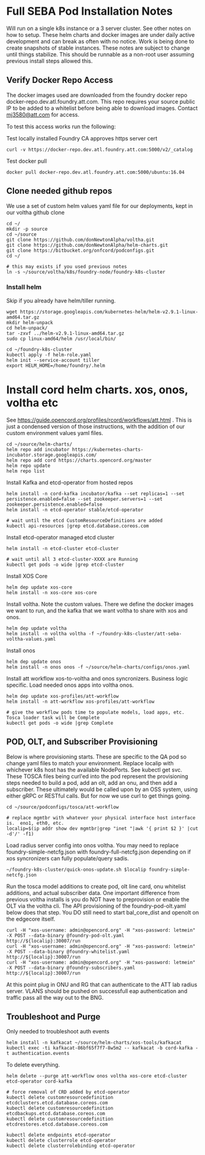 # Full SEBA Pod Installation Notes

Will run on a single k8s instance or a 3 server cluster.  See other notes on how to setup.  These helm charts and docker images are under daily active development and can break as often with no notice.  Work is being done to create snapshots of stable instances.  These notes are subject to change until things stabilize.  This should be runnable as a non-root user assuming previous install steps allowed this.


## Verify Docker Repo Access

The docker images used are downloaded from the foundry docker repo docker-repo.dev.atl.foundry.att.com.   This repo requires your source public IP to be added to a whitelist before being able to download images.   Contact mj3580@att.com for access.


To test this access works run the following:

Test locally installed Foundry CA approves https server cert
```
curl -v https://docker-repo.dev.atl.foundry.att.com:5000/v2/_catalog
```

Test docker pull
```
docker pull docker-repo.dev.atl.foundry.att.com:5000/ubuntu:16.04
```


## Clone needed github repos

We use a set of custom helm values yaml file for our deployments, kept in our voltha github clone
```
cd ~/
mkdir -p source
cd ~/source
git clone https://github.com/donNewtonAlpha/voltha.git
git clone https://github.com/donNewtonAlpha/helm-charts.git
git clone https://bitbucket.org/onfcord/podconfigs.git
cd ~/

# this may exists if you used previous notes
ln -s ~/source/voltha/k8s/foundry-node/foundry-k8s-cluster
```

### Install helm

Skip if you already have helm/tiller running.  
```
wget https://storage.googleapis.com/kubernetes-helm/helm-v2.9.1-linux-amd64.tar.gz
mkdir helm-unpack
cd helm-unpack/
tar -zxvf ../helm-v2.9.1-linux-amd64.tar.gz
sudo cp linux-amd64/helm /usr/local/bin/

cd ~/foundry-k8s-cluster
kubectl apply -f helm-role.yaml
helm init --service-account tiller
export HELM_HOME=/home/foundry/.helm
```


# Install cord helm charts. xos, onos, voltha etc

See https://guide.opencord.org/profiles/rcord/workflows/att.html .
This is just a condensed version of those instructions, with the addition of our custom environment values yaml files.
```
cd ~/source/helm-charts/
helm repo add incubator https://kubernetes-charts-incubator.storage.googleapis.com/
helm repo add cord https://charts.opencord.org/master
helm repo update
helm repo list
```


Install Kafka and etcd-operator from hosted repos
```
helm install -n cord-kafka incubator/kafka --set replicas=1 --set persistence.enabled=false --set zookeeper.servers=1 --set zookeeper.persistence.enabled=false
helm install -n etcd-operator stable/etcd-operator

# wait until the etcd CustomResourceDefinitions are added
kubectl api-resources |grep etcd.database.coreos.com
```


Install etcd-operator managed etcd cluster
```
helm install -n etcd-cluster etcd-cluster

# wait until all 3 etcd-cluster-XXXX are Running
kubectl get pods -o wide |grep etcd-cluster
```


Install XOS Core
```
helm dep update xos-core
helm install -n xos-core xos-core
```


Install voltha.  Note the custom values.  There we define the docker images we want to run, and the kafka that we want voltha to share with xos and onos.
```
helm dep update voltha
helm install -n voltha voltha -f ~/foundry-k8s-cluster/att-seba-voltha-values.yaml
```


Install onos
```
helm dep update onos
helm install -n onos onos -f ~/source/helm-charts/configs/onos.yaml
```


Install att workflow xos-to-voltha and onos syncronizers.  Business logic specific.  Load needed onos apps into voltha onos.
```
helm dep update xos-profiles/att-workflow
helm install -n att-workflow xos-profiles/att-workflow

# give the workflow pods time to populate models, load apps, etc.  Tosca loader task will be Complete
kubectl get pods -o wide |grep Complete
```



## POD, OLT, and Subscriber Provisioning

Below is where provisioning starts.  These are specific to the QA pod so change yaml files to match your environment.  Replace localip with whichever k8s host has the available NodePorts.   See kubectl get svc.  These TOSCA files being curl'ed into the pod represent the provisioning steps needed to build a pod, add an olt, add an onu, and then add a subscriber.   These ultimately would be called upon by an OSS system, using either gRPC or RESTful calls.  But for now we use curl to get things going. 
```
cd ~/source/podconfigs/tosca/att-workflow

# replace mgmtbr with whatever your physical interface host interface is.  eno1, eth0, etc.
localip=$(ip addr show dev mgmtbr|grep "inet "|awk '{ print $2 }' |cut -d'/' -f1)
```

Load radius server config into onos voltha.  You may need to replace foundry-simple-netcfg.json with foundry-full-netcfg.json depending on if xos syncronizers can fully populate/query sadis.
```
~/foundry-k8s-cluster/quick-onos-update.sh $localip foundry-simple-netcfg.json
```

Run the tosca model additions to create pod, olt line card, onu whitelist additions, and actual subscriber data.  One important difference from previous voltha installs is you do NOT have to preprovision or enable the OLT via the voltha cli.   The API provisioning of the foundry-pod-olt.yaml below does that step.  You DO still need to start bal_core_dist and openolt on the edgecore itself.
```
curl -H "xos-username: admin@opencord.org" -H "xos-password: letmein" -X POST --data-binary @foundry-pod-olt.yaml http://${localip}:30007/run
curl -H "xos-username: admin@opencord.org" -H "xos-password: letmein" -X POST --data-binary @foundry-whitelist.yaml http://${localip}:30007/run
curl -H "xos-username: admin@opencord.org" -H "xos-password: letmein" -X POST --data-binary @foundry-subscribers.yaml http://${localip}:30007/run
```

At this point plug in ONU and RG that can authenticate to the ATT lab radius server.  VLANS should be pushed on successfull eap authentication and traffic pass all the way out to the BNG.


## Troubleshoot and Purge

Only needed to troubleshoot auth events
```
helm install -n kafkacat ~/source/helm-charts/xos-tools/kafkacat
kubectl exec -ti kafkacat-86bf65f7f7-8w5m2 -- kafkacat -b cord-kafka -t authentication.events
```

To delete everything.  
```
helm delete --purge att-workflow onos voltha xos-core etcd-cluster etcd-operator cord-kafka

# force removal of CRD added by etcd-operator
kubectl delete customresourcedefinition etcdclusters.etcd.database.coreos.com
kubectl delete customresourcedefinition etcdbackups.etcd.database.coreos.com
kubectl delete customresourcedefinition etcdrestores.etcd.database.coreos.com

kubectl delete endpoints etcd-operator
kubectl delete clusterrole etcd-operator
kubectl delete clusterrolebinding etcd-operator
```

